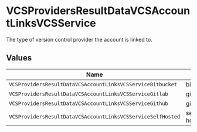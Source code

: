 # VCSProvidersResultDataVCSAccountLinksVCSService

The type of version control provider the account is linked to.


## Values

| Name                                                        | Value                                                       |
| ----------------------------------------------------------- | ----------------------------------------------------------- |
| `VCSProvidersResultDataVCSAccountLinksVCSServiceBitbucket`  | bitbucket                                                   |
| `VCSProvidersResultDataVCSAccountLinksVCSServiceGitlab`     | gitlab                                                      |
| `VCSProvidersResultDataVCSAccountLinksVCSServiceGithub`     | github                                                      |
| `VCSProvidersResultDataVCSAccountLinksVCSServiceSelfHosted` | self-hosted                                                 |